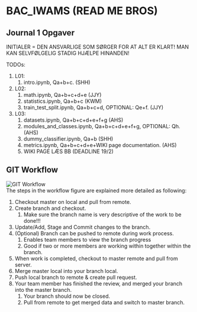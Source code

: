 # BAC_IWAMS (READ ME BROS)
## Journal 1 Opgaver
INITIALER = DEN ANSVARLIGE SOM SØRGER FOR AT ALT ER KLART!
MAN KAN SELVFØLGELIG STADIG HJÆLPE HINANDEN!

TODOs:
1.  L01:
    1. intro.ipynb, Qa+b+c. (SHH)
2.  L02:
    1.  math.ipynb, Qa+b+c+d+e (JJY)
    2.  statistics.ipynb, Qa+b+c (KWM)
    3.  train_test_split.ipynb, Qa+b+c+d,  OPTIONAL: Qe+f. (JJY)
3.  L03:
    1.  datasets.ipynb, Qa+b+c+d+e+f+g (AHS)
    2.  modules_and_classes.ipynb, Qa+b+c+d+e+f+g, OPTIONAL: Qh. (AHS)
    3.  dummy_classifier.ipynb, Qa+b (SHH)
    4.  metrics.ipynb, Qa+b+c+d+e+WIKI page documentation. (AHS)
    5.  WIKI PAGE LÆS BB (DEADLINE 19/2)


## GIT Workflow
![GIT Workflow](https://github.com/AHS-AU/BAC_IWAMS/blob/master/Miscellaneous/Git%20Guide/BAC_IWAMS%20GIT%20Workflow.png)
<br />
The steps in the workflow figure are explained more detailed as following:
1.	Checkout master on local and pull from remote.
2.	Create branch and checkout.
    1.	Make sure the branch name is very descriptive of the work to be done!!!
3.	Update/Add, Stage and Commit changes to the branch.
4.	(Optional) Branch can be pushed to remote during work process.
    1.	Enables team members to view the branch progress
    2.	Good if two or more members are working within together within the branch.
5.	When work is completed, checkout to master remote and pull from server.
6.	Merge master local into your branch local.
7.	Push local branch to remote & create pull request.
8.	Your team member has finished the review, and merged your branch into the master branch.
    1. Your branch should now be closed.
    2. Pull from remote to get merged data and switch to master branch.
